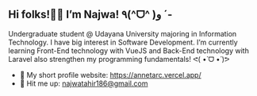 ## Hi folks!👋🏻 I’m Najwa! ٩(^ᗜ^ )و ´-

Undergraduate student @ Udayana University majoring in Information Technology. I have big interest in Software Development. I’m currently learning Front-End technology with VueJS and Back-End technology with Laravel also strengthen my programming fundamentals! ᕙ(  •̀ ᗜ •́  )ᕗ

- 📇 My short profile website: https://annetarc.vercel.app/
- 📨 Hit me up: najwatahir186@gmail.com
